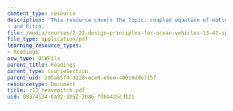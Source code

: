 ```yaml
---
content_type: resource
description: 'This resource covers the topic: coupled equation of motion in Heave
  and Pitch.'
file: /media/courses/2-22-design-principles-for-ocean-vehicles-13-42-spring-2005/093741346a9210522086f8bb435c3121_r11_heavepitch.pdf
file_type: application/pdf
learning_resource_types:
- Readings
ocw_type: OCWFile
parent_title: Readings
parent_type: CourseSection
parent_uid: 205a85f4-3228-ece0-e6ee-40016dde715f
resourcetype: Document
title: r11_heavepitch.pdf
uid: 09374134-6a92-1052-2086-f8bb435c3121
---
```

